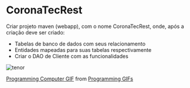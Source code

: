 # CoronaTecRest
Criar projeto maven (webapp), com o nome CoronaTecRest, onde, após a criação deve ser criado:

 - Tabelas de banco de dados com seus relacionamento
 - Entidades mapeadas para suas tabelas respectivamente
 - Criar o DAO de Cliente com as funcionalidades
 
 
![tenor](https://tenor.com/view/programming-computer-typing-gif-7963714)
<div class="tenor-gif-embed" data-postid="7963714" data-share-method="host" data-width="100%" data-aspect-ratio="1.0"><a href="https://tenor.com/view/programming-computer-typing-gif-7963714">Programming Computer GIF</a> from <a href="https://tenor.com/search/programming-gifs">Programming GIFs</a></div><script type="text/javascript" async src="https://tenor.com/embed.js"></script>
